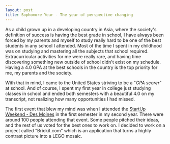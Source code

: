```yaml
---
layout: post
title: Sophomore Year - The year of perspective changing
---
```


As a child grown up in a developing country in Asia, where the society's definition of success is having the best grade in school, I have always been forced by my parents and myself to study really hard to be one of the best students in any school I attended. Most of the time I spent in my childhood was on studying and mastering all the subjects that school required. Extracurricular activities for me were really rare, and having time discovering something new outside of school didn't exist on my schedule. Having a 4.0 GPA at the best schools in the country is the top priority for me, my parents and the society.

With that in mind, I came to the United States striving to be a "*GPA scorer*" at school. And of course, I spent my first year in college just studying classes in school and ended both semesters with a beautiful 4.0 on my transcript, not realizing how many opportunities I had missed.

The first event that blew my mind was when I attended the [StartUp Weekend - Des Moines](http://dsm.startupweekend.org/) in the first semester in my second year. There were around 100 people attending that event. Some people pitched their ideas, and the rest of us voted for the best ones to work on. I decided to work on a project called "Brickit.com" which is an application that turns a highly contrast picture into a LEGO mosaic.

